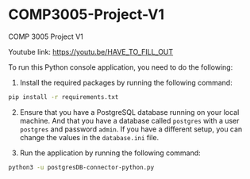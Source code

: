 # COMP3005-Project-V1

COMP 3005 Project V1

Youtube link: https://youtu.be/HAVE_TO_FILL_OUT

To run this Python console application, you need to do the following:

1. Install the required packages by running the following command:

```bash
pip install -r requirements.txt
```

2. Ensure that you have a PostgreSQL database running on your local machine. And that you have a database called `postgres` with a user `postgres` and password `admin`. If you have a different setup, you can change the values in the `database.ini` file.

<!-- 3. Ensure the database has the students table created. You can do this by running the following command (replace database name and user with your own if necessary) assuming you have the `psql` command line tool installed and in your path:

```bash
psql -U postgres -d postgres -a -f Assignment3-1.sql
``` -->

3. Run the application by running the following command:

```bash
python3 -u postgresDB-connector-python.py
```
